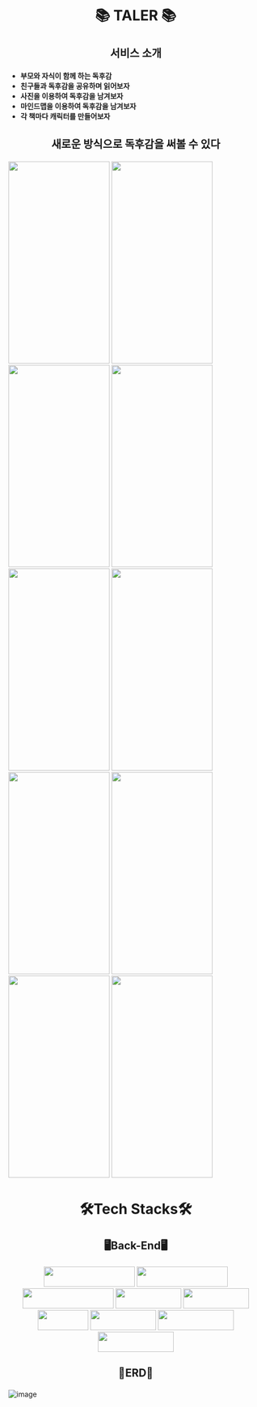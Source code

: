 # <p align="center"> 📚 TALER 📚 <p>

## <p align="center"> 서비스 소개 </p>
 - **부모와 자식이 함께 하는 독후감**
 - **친구들과 독후감을 공유하며 읽어보자**
 - **사진을 이용하여 독후감을 남겨보자**
 - **마인드맵을 이용하여 독후감을 남겨보자**
 - **각 책마다 캐릭터를 만들어보자**
## <p align="center"> 새로운 방식으로 독후감을 써볼 수 있다 </p>
<p>
<img src="https://user-images.githubusercontent.com/97458548/222730891-f701e832-f156-4442-847e-7f2907dff868.png" width="200" height="400"/>
<img src="https://user-images.githubusercontent.com/97458548/222730998-b95048a3-e4f6-4b4c-9f5b-8a8303073fd9.png" width="200" height="400"/>
<img src="https://user-images.githubusercontent.com/97458548/222731091-27e727b4-7125-4414-b2a6-0db6466a3080.png" width="200" height="400"/>
<img src="https://user-images.githubusercontent.com/97458548/222730349-12394f95-5bc2-4edd-a67c-b473db9bea26.png" width="200" height="400"/>
<img src="https://user-images.githubusercontent.com/97458548/222730479-f26209ee-bee7-4f49-aa47-6b9f8817d1c8.png" width="200" height="400"/>
<img src="https://user-images.githubusercontent.com/97458548/222730601-4269a689-a9fb-4dc5-86f8-97c372d5415a.png" width="200" height="400"/>
<img src="https://user-images.githubusercontent.com/97458548/222731271-08851d40-f28c-48ba-a1d3-6943f831bf52.png" width="200" height="400"/>
<img src="https://user-images.githubusercontent.com/97458548/222731319-2358de76-4f07-4af9-8f0c-ff31f586b5c8.png" width="200" height="400"/>
<img src="https://user-images.githubusercontent.com/97458548/222731357-cf921791-1326-49cf-a951-a2fa1005e8f5.png" width="200" height="400"/>
<img src="https://user-images.githubusercontent.com/97458548/222731501-0f87b35a-f236-4e97-9052-3c5881f13af9.png" width="200" height="400"/>
<p>

# <p align="center"> 🛠️Tech Stacks🛠️ <p> 

## <p align="center"> 🖥️Back-End🖥️ </p>
<p align="center"> <img src="https://img.shields.io/badge/SpringBoot-fff?style=for-the-badge&logo=springboot&logoColor=#6DB33F" width="180" height="40"/>
<img src="https://img.shields.io/badge/Spring Security-fff?style=for-the-badge&logo=Spring%20Security&logoColor=#6DB33F" width="180" height="40"/>
<img src="https://img.shields.io/badge/Spring Data JPA-fff?style=for-the-badge&logo=Spring Data JPA&logoColor=#6DB33F" width="180" height="40"/>
<img src="https://img.shields.io/badge/Redis-fff?style=for-the-badge&logo=Redis&logoColor=#DC382D" width="130" height="40"/>
<img src="https://img.shields.io/badge/MySQL-fff?style=for-the-badge&logo=MySQL&logoColor=#4479A1" width="130" height="40"/> 
<img src="https://img.shields.io/badge/JWT-fff?style=for-the-badge&logo=JSON%20WEB%20TOKENS&logoColor=#6DB33F" width="100" height="40"/>
<img src="https://img.shields.io/badge/Gradle-fff?style=for-the-badge&logo=Gradle&logoColor=#02303A" width="130" height="40"/>
<img src="https://img.shields.io/badge/Amazon%20EC2-fff?style=for-the-badge&logo=Amazon%20EC2&logoColor=#FF9900" width="150" height="40"/>
<img src="https://img.shields.io/badge/Amazon%20RDS-fff?style=for-the-badge&logo=Amazon%20RDS&logoColor=#FF9900" width="150" height="40"/>
</p>

## <p align="center"> 📑ERD📑 <p>
![image](https://user-images.githubusercontent.com/97458548/222734611-8928ef59-6899-47b0-9ff0-6c01e46f174e.png)
